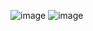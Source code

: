 ![image](https://github.com/eggybrillian/project-akhir-web-1/assets/120205407/0414e6d9-0580-45cc-a963-39ff544950ac)
![image](https://github.com/NamiraAidaHairunnisa/project-akhir-web/assets/119801869/c797a73e-a1ff-40bc-a712-35283388397e)
